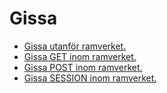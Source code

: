 Gissa
===========================


* [Gissa utanför ramverket.](guess)
* [Gissa GET inom ramverket.](gissa/get)
* [Gissa POST inom ramverket.](gissa/post)
* [Gissa SESSION inom ramverket.](gissa/session)
